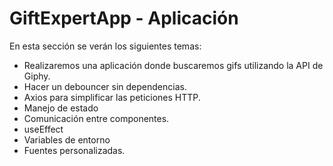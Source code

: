 # GiftExpertApp - Aplicación

En esta sección se verán los siguientes temas:

- Realizaremos una aplicación donde buscaremos gifs utilizando la API de Giphy.
- Hacer un debouncer sin dependencias.
- Axios para simplificar las peticiones HTTP.
- Manejo de estado
- Comunicación entre componentes.
- useEffect
- Variables de entorno
- Fuentes personalizadas.